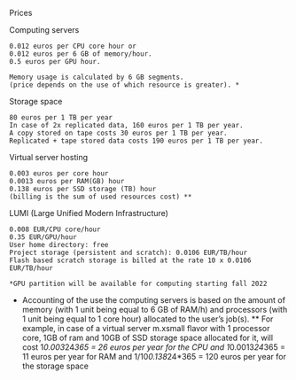 Prices

Computing servers

    0.012 euros per CPU core hour or
    0.012 euros per 6 GB of memory/hour.
    0.5 euros per GPU hour.

    Memory usage is calculated by 6 GB segments.
    (price depends on the use of which resource is greater). *

Storage space

    80 euros per 1 TB per year
    In case of 2x replicated data, 160 euros per 1 TB per year.
    A copy stored on tape costs 30 euros per 1 TB per year.
    Replicated + tape stored data costs 190 euros per 1 TB per year.


Virtual server hosting

    0.003 euros per core hour
    0.0013 euros per RAM(GB) hour
    0.138 euros per SSD storage (TB) hour
    (billing is the sum of used resources cost) **


LUMI (Large Unified Modern Infrastructure)

    0.008 EUR/CPU core/hour
    0.35 EUR/GPU/hour
    User home directory: free
    Project storage (persistent and scratch): 0.0106 EUR/TB/hour
    Flash based scratch storage is billed at the rate 10 x 0.0106 EUR/TB/hour

    *GPU partition will be available for computing starting fall 2022


* Accounting of the use the computing servers is based on the amount of memory (with 1 unit being equal to 6 GB of RAM/h) and processors (with 1 unit being equal to 1 core hour) allocated to the user’s job(s).
** For example, in case of a virtual server m.xsmall flavor with 1 processor core, 1GB of ram and 10GB of SSD storage space allocated for it, will cost 1*0.003*24*365 = 26 euros per year for the CPU and 1*0.0013*24*365 = 11 euros per year for RAM and 1/10*0.138*24*365 = 120 euros per year for the storage space
